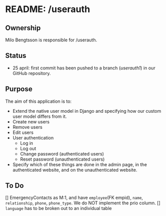 # README: /userauth

## Ownership
Milo Bengtsson is responsible for /userauth.


## Status
* 25 april: first commit has been pushed to a branch (*userauth1*) in our GitHub repository.


## Purpose
The aim of this application is to:
* Extend the native user model in Django and specifying how our custom user model differs from it.
* Create new users
* Remove users
* Edit users
* User authentication
    - Log in
    - Log out
    - Change password (authenticated users)
    - Reset password (unauthenticated users)
* Specify which of these things are done in the admin page, in the authenticated website, and on the unauthenticated website.


## To Do
[] EmergencyContacts as M:1, and have `employee`(FK empid), `name`, `relationship`, `phone`, `phone_type`. We do NOT implement the prio column.
[] `language` has to be broken out to an individual table